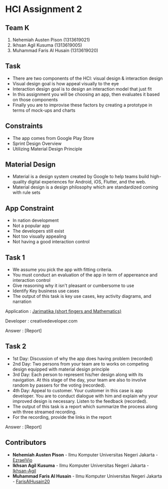 # HCI Assignment 2

## Team K

1. Nehemiah Austen Pison (1313619021)
2. Ikhsan Agil Kusuma (1313619005)
3. Muhammad Faris Al Husain (1313619020)

## Task

* There are two components of the HCI: visual design & interaction design
* Visual design goal is how appeal visually to the eye
* Interaction design goal is to design an interaction model that just fit
* In this assignment you will be choosing an app, then evaluates it based on those components
* Finally you are to improvise these factors by creating a prototype in terms of mock-ups and charts

## Constraints

* The app comes from Google Play Store
* Sprint Design Overview
* Utilizing Material Design Principle

## Material Design

* Material is a design system created by Google to help teams build high-quality digital experiences for Android, iOS, Flutter, and the web.
* Material design is a design philosophy which are standardized coming with rule sets

## App Constraint

* In nation development
* Not a popular app
* The developers still exist
* Not too visually appealing
* Not having a good interaction control

## Task 1

* We assume you pick the app with fitting criteria.
* You must conduct an evaluation of the app in term of appereance and interaction control
* Give reasoning why it isn't pleasant or cumbersome to use 
* Identify Key business use cases
* The output of this task is key use cases, key activity diagrams, and narration

Application : [Jarimatika (short fingers and Mathematics)](https://play.google.com/store/apps/details?id=com.tipsdani.jarimatika.berhitungmetodejarimatika.creativedeveloper.jayaraya.jarimatika&hl=en_US)

Developer : creativedeveloper.com

Answer : [Report]

## Task 2

* 1st Day: Discussion of why the app does having problem (recorded)
* 2nd Day: Two persons from your team are to works on competing design equipped with material design principle
* 3rd Day: Each person to represent his/her design along with its navigation. At this stage of the day, your team are also to involve random by passers for the voting (recorded).
* 4th Day: Appeal to customer. Your customer in this case is app developer. You are to conduct dialogue with him and explain why your improved design is necessary. Listen to the feedback (recorded).
* The output of this task is a report which summarize the process along with three streamed recording.
* For the recording, provide the links in the report

Answer : [Report]

## Contributors

* **Nehemiah Austen Pison** - Ilmu Komputer Universitas Negeri Jakarta - [EzraelVio](https://github.com/EzraelVio)
* **Ikhsan Agil Kusuma** - Ilmu Komputer Universitas Negeri Jakarta - [Ikhsan-Agil](https://github.com/Ikhsan-Agil)
* **Muhammad Faris Al Husain** - Ilmu Komputer Universitas Negeri Jakarta - [FarisAlHusain20](https://github.com/FarisAlHusain20)
